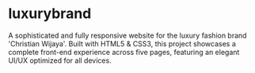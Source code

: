 # luxurybrand
A sophisticated and fully responsive website for the luxury fashion brand 'Christian Wijaya'. Built with HTML5 &amp; CSS3, this project showcases a complete front-end experience across five pages, featuring an elegant UI/UX optimized for all devices.
